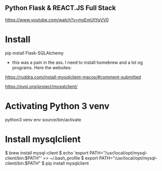 ## Python Flask & REACT.JS Full Stack

https://www.youtube.com/watch?v=msEmUtYqVV0

# Install
pip install Flask-SQLAlchemy

* this was a pain in the ass. I need to install homebrew and a lot og programs. Here the websites:

https://ruddra.com/install-mysqlclient-macos/#comment-submitted

https://pypi.org/project/mysqlclient/


# Activating Python 3 venv
python3 venv env
source/bin/activate

# Install mysqlclient
$ brew install mysql-client
$ echo 'export PATH="/usr/local/opt/mysql-client/bin:$PATH"' >> ~/.bash_profile
$ export PATH="/usr/local/opt/mysql-client/bin:$PATH"
$ pip install mysqlclient